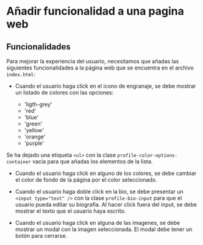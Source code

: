 # Añadir funcionalidad a una pagina web

## Funcionalidades

Para mejorar la experiencia del usuario, necesitamos que añadas las siguientes funcionalidades a la página web que se encuentra en el archivo `index.html`:

- Cuando el usuario haga click en el icono de engranaje, se debe mostrar un listado de colores con las opciones:

  - 'ligth-grey'
  - 'red'
  - 'blue'
  - 'green'
  - 'yellow'
  - 'orange'
  - 'purple'

Se ha dejado una etiqueta `<ul>` con la clase `profile-color-options-container` vacía para que añadas los elementos de la lista.

- Cuando el usuario haga click en alguno de los colores, se debe cambiar el color de fondo de la página por el color seleccionado.

- Cuando el usuario haga doble click en la bio, se debe presentar un `<input type="text" />` con la clase `profile-bio-input` para que el usuario pueda editar su biografía. Al hacer click fuera del input, se debe mostrar el texto que el usuario haya escrito.

- Cuando el usuario haga click en alguna de las imagenes, se debe mostrar un modal con la imagen seleccionada. El modal debe tener un botón para cerrarse.
